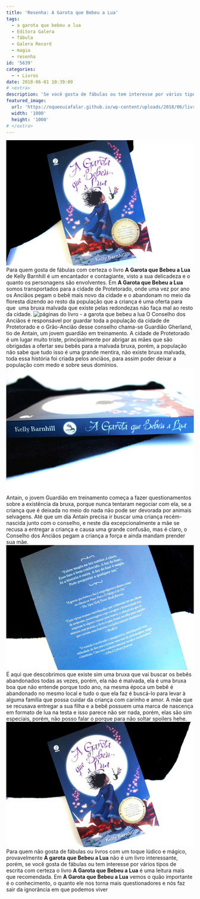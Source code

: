 ```yaml
---
title: 'Resenha: A Garota que Bebeu a Lua'
tags:
  - a garota que bebeu a lua
  - Editora Galera
  - fábula
  - Galera Record
  - magia
  - resenha
id: '5639'
categories:
  - - Livros
date: 2018-06-01 10:39:09
# <extra>
description: 'Se você gosta de fábulas ou tem interesse por vários tipos de escrita com certeza o livro A Garota que Bebeu a Lua é uma leitura mais que recomendada.'
featured_image: 
  url: 'https://oqueeuiafalar.github.io/wp-content/uploads/2018/06/livro-a-garota-que-bebeu-a-lua.jpg'
  width: '1000'
  height: '1000'
# </extra>
---
```


![capa do livro - A garota que bebeu a lua](/wp-content/uploads/2018/06/livro-a-garota-que-bebeu-a-lua.jpg "capa do livro - a garota que bebeu a lua") Para quem gosta de fábulas com certeza o livro **A Garota que Bebeu a Lua** de Kelly Barnhill é um encantador e contagiante, visto a sua delicadeza e o quanto os personagens são envolventes. Em **A Garota que Bebeu a Lua** somos transportados para a cidade de Protetorado, onde uma vez por ano os Anciãos pegam o bebê mais novo da cidade e o abandonam no meio da floresta dizendo ao resto da população que a criança é uma oferta para que  uma bruxa malvada que existe pelas redondezas não faça mal ao resto da cidade. ![páginas do livro - a garota que bebeu a lua](/wp-content/uploads/2018/06/páginas-livro-a-garota-que-bebeu-a-lua.jpg "páginas do livro - a garota que bebeu o livro") O Conselho dos Anciãos é responsável por guardar toda a população da cidade de Protetorado e o Grão-Ancião desse conselho chama-se Guardião Gherland, tio de Antain, um jovem guardião em treinamento. A cidade de Protetorado é um lugar muito triste, principalmente por abrigar as mães que são obrigadas a ofertar seu bebês para a malvada bruxa, porém, a população não sabe que tudo isso é uma grande mentira, não existe bruxa malvada, toda essa história foi criada pelos anciãos, para assim poder deixar a população com medo e sobre seus domínios. ![lombada do livro - a garota que bebeu a lua](/wp-content/uploads/2018/06/lombada-livro-a-garota-que-bebeu-a-lua.jpg "lombada do livro - a garota que bebeu a lua") Antain, o jovem Guardião em treinamento começa a fazer questionamentos sobre a existência da bruxa, porque nunca tentaram negociar com ela, se a criança que é deixada no meio do nada não pode ser devorada por animais selvagens. Até que um dia Antain precisa ir buscar uma criança recém-nascida junto com o conselho, e neste dia excepcionalmente a mãe se recusa a entregar a criança e causa uma grande confusão, mas é claro, o Conselho dos Anciãos pegam a criança a força e ainda mandam prender sua mãe. ![contra-capa do livro - a garota que bebeu a lua](/wp-content/uploads/2018/06/contra-capa-livro-a-garota-que-bebeu-a-lua.jpg "contra-capa do livro - a garota que bebeu a lua") É aqui que descobrimos que existe sim uma bruxa que vai buscar os bebês abandonados todas as vezes, porém, ela não é malvada, ela é uma bruxa boa que não entende porque todo ano, na mesma época um bebê é abandonado no mesmo local e tudo o que ela faz é buscá-lo para levar à alguma família que possa cuidar da criança com carinho e amor. A mãe que se recusava entregar a sua filha e a bebê possuem uma marca de nascença em formato de lua na testa e isso parece não ser nada, porém, elas são sim especiais, porém, não posso falar o porque para não soltar spoilers hehe. ![resenha livro - a garota que bebeu a lua](/wp-content/uploads/2018/06/resenha-livro-a-garota-que-bebeu-a-lua.jpg "resenha livro - a garota que bebeu a lua") Para quem não gosta de fábulas ou livros com um toque lúdico e mágico, provavelmente **A garota que Bebeu a Lua** não é um livro interessante, porém, se você gosta de fábulas ou tem interesse por vários tipos de escrita com certeza o livro **A Garota que Bebeu a Lua** é uma leitura mais que recomendada. Em **A Garota que Bebeu a Lua** vemos o quão importante é o conhecimento, o quanto ele nos torna mais questionadores e nós faz sair da ignorância em que podemos viver
